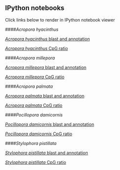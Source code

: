 ## IPython notebooks
Click links below to render in IPython notebook viewer

####*Acropora hyacinthus*

[*Acropora hyacinthus* blast and annotation](http://nbviewer.ipython.org/github/jldimond/fish546-2015/blob/master/nb/Ahya_blast_anno.ipynb)

[*Acropora hyacinthus* CpG ratio](http://nbviewer.ipython.org/github/jldimond/fish546-2015/blob/master/nb/Ahya_CpG_ratio.ipynb)

####*Acropora millepora*

[*Acropora millepora* blast and annotation](http://nbviewer.ipython.org/github/jldimond/fish546-2015/blob/master/nb/Amil_blast_anno.ipynb)

[*Acropora millepora* CpG ratio](http://nbviewer.ipython.org/github/jldimond/fish546-2015/blob/master/nb/Amil_CpG_ratio.ipynb)

####*Acropora palmata*

[*Acropora palmata* blast and annotation](http://nbviewer.ipython.org/github/jldimond/fish546-2015/blob/master/nb/Apalm_blast_anno.ipynb)

[*Acropora palmata* CpG ratio](http://nbviewer.ipython.org/github/jldimond/fish546-2015/blob/master/nb/Apalm_CpG_ratio.ipynb)

####*Pocillopora damicornis*

[*Pocillopora damicornis* blast and annotation](http://nbviewer.ipython.org/github/jldimond/fish546-2015/blob/master/nb/Pdam_blast_anno.ipynb)

[*Pocillopora damicornis* CpG ratio](http://nbviewer.ipython.org/github/jldimond/fish546-2015/blob/master/nb/Pdam_CpG_ratio.ipynb)

####*Stylophora pistillata*

[*Stylophora pistillata* blast and annotation](http://nbviewer.ipython.org/github/jldimond/fish546-2015/blob/master/nb/Spist_blast_anno.ipynb)

[*Stylophora pistillata* CpG ratio](http://nbviewer.ipython.org/github/jldimond/fish546-2015/blob/master/nb/Spist_CpG_ratio.ipynb)
